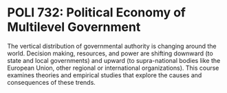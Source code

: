 # POLI 732: Political Economy of Multilevel Government

The vertical distribution of governmental authority is changing around the world. Decision making, resources, and power are shifting downward (to state and local governments) and upward (to supra-national bodies like the European Union, other regional or international organizations). This course examines theories and empirical studies that explore the causes and consequences of these trends.